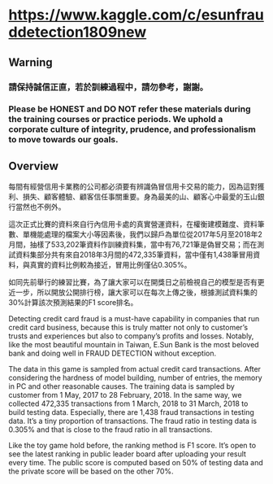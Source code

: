# https://www.kaggle.com/c/esunfrauddetection1809new

## Warning

### 請保持誠信正直，若於訓練過程中，請勿參考，謝謝。

### Please be HONEST and DO NOT refer these materials during the training courses or practice periods. We uphold a corporate culture of integrity, prudence, and professionalism to move towards our goals.

## Overview

每間有經營信用卡業務的公司都必須要有辨識偽冒信用卡交易的能力，因為這對獲利、損失、顧客體驗、顧客信任事關重要。身為最美的山、顧客心中最愛的玉山銀行當然也不例外。

這次正式比賽的資料來自行內信用卡處的真實營運資料，在權衡建模難度、資料筆數、單機能處理的檔案大小等因素後，我們以歸戶為單位從2017年5月至2018年2月間，抽樣了533,202筆資料作訓練資料集，當中有76,721筆是偽冒交易；而在測試資料集部分共有來自2018年3月間的472,335筆資料，當中僅有1,438筆冒用資料，與真實的資料比例較為接近，冒用比例僅佔0.305%。

如同先前舉行的練習比賽，為了讓大家可以在開獎日之前檢視自己的模型是否有更近一步，所以開放公開排行榜，讓大家可以在每次上傳之後，根據測試資料集的30%計算該次預測結果的F1 score排名。

Detecting credit card fraud is a must-have capability in companies that run credit card business, because this is truly matter not only to  customer’s trusts and experiences but also to company’s profits and losses. Notably, like the most beautiful mountain in Taiwan, E.Sun Bank is the most beloved bank and doing well in  FRAUD DETECTION without exception.

The data in this game is sampled from actual credit card transactions. After considering the hardness of model building, number of entries, the memory in PC and other reasonable causes. The training data is sampled by customer from 1 May, 2017 to 28 February, 2018.  In the same way, we collected 472,335 transactions from 1 March, 2018 to 31 March, 2018 to build testing data. 
Especially, there are 1,438 fraud transactions in testing data. It’s a tiny proportion of transactions. The fraud ratio in testing data is 0.305% and that is close to the fraud ratio in all transactions.

Like the toy game hold before, the ranking method is F1 score. It’s open to see the latest ranking in public leader board after uploading your result every time. The public score is computed based on 50% of testing data and the private score will be based on the other 70%.